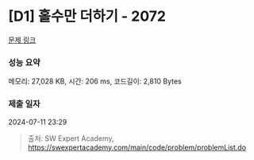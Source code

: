 # [D1] 홀수만 더하기 - 2072 

[문제 링크](https://swexpertacademy.com/main/code/problem/problemDetail.do?contestProbId=AV5QSEhaA5sDFAUq) 

### 성능 요약

메모리: 27,028 KB, 시간: 206 ms, 코드길이: 2,810 Bytes

### 제출 일자

2024-07-11 23:29



> 출처: SW Expert Academy, https://swexpertacademy.com/main/code/problem/problemList.do